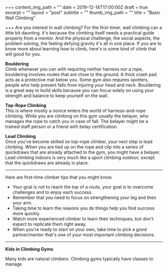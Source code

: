 +++
content_img_path = ""
date = 2019-12-14T17:00:00Z
draft = true
excerpt = ""
layout = "post"
subtitle = ""
thumb_img_path = ""
title = "Basic Wall Climbing"

+++
Are you interest in wall climbing? For the first-timer, wall climbing can a little bit daunting. it's because the climbing itself needs a practical guide properly from a mentor. And the physical challenge, the social aspects, the problem solving, the feeling defying gravity it's all in one place. If you are to know more about learning how to climb, here's is some kind of climb that will good for you.

**Bouldering**  
Climb whenever you can with requiring neither harness nor a rope, bouldering involves routes that are close to the ground. A thick crash pad acts as a protective mat below you. Some gym also requires spotters, people who help prevent falls from injuring your head and neck. Bouldering is a great way to build skills because you can focus solely on using your strength and balance to keep yourself on the wall.

**Top-Rope Climbing**  
This is where mostly a novice enters the world of harness-and-rope climbing. While you are climbing on this gym usually the belayer, who manages the rope to catch you in case of fall. The belayer might be a trained staff person or a friend with belay certification.

**Lead Climbing**  
Once you've become skilled on top-rope climber, your next step is lead climbing. When you are tied up on the rope and clip into a series of quickdraws that are already attached to the gym, you might have a belayer.  
Lead climbing indoors is very much like a sport climbing outdoor, except that the quickdraws are already in place.

***

Here are first-time climber tips that you might know.

* Your goal is not to reach the top of a route, your goal is to overcome challenges and to enjoy each success.
* Remember that you need to focus on strengthening your leg and then your arm.
* Taking time to learn the reasons you do things help you find success more quickly.
* Watch more experienced climber to learn their techniques, but don't expect to replicate them right away.
* When you're ready to start on your own, take time to pick a good partner/mentor that's one of your most important climbing decisions.

***

**Kids in Climbing Gyms**

Many kids are natural climbers. Climbing gyms typically have classes to manage